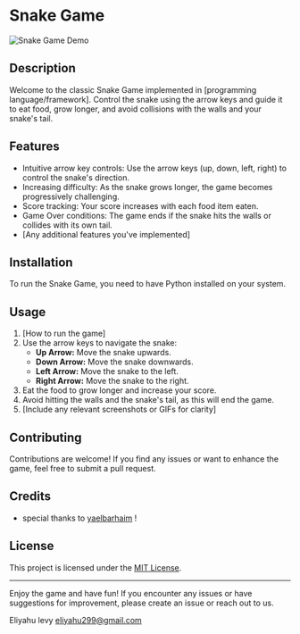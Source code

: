 # Snake Game

![Snake Game Demo](demo.gif) <!-- If you have a demo GIF or screenshot, add it here -->

## Description

Welcome to the classic Snake Game implemented in [programming language/framework]. Control the snake using the arrow keys and guide it to eat food, grow longer, and avoid collisions with the walls and your snake's tail.

## Features

- Intuitive arrow key controls: Use the arrow keys (up, down, left, right) to control the snake's direction.
- Increasing difficulty: As the snake grows longer, the game becomes progressively challenging.
- Score tracking: Your score increases with each food item eaten.
- Game Over conditions: The game ends if the snake hits the walls or collides with its own tail.
- [Any additional features you've implemented]

## Installation

To run the Snake Game, you need to have Python installed on your system.

## Usage

1. [How to run the game]
2. Use the arrow keys to navigate the snake:
   - **Up Arrow:** Move the snake upwards.
   - **Down Arrow:** Move the snake downwards.
   - **Left Arrow:** Move the snake to the left.
   - **Right Arrow:** Move the snake to the right.
3. Eat the food to grow longer and increase your score.
4. Avoid hitting the walls and the snake's tail, as this will end the game.
5. [Include any relevant screenshots or GIFs for clarity]

## Contributing

Contributions are welcome! If you find any issues or want to enhance the game, feel free to submit a pull request.

## Credits
- special thanks to [yaelbarhaim](https://github.com/yaelbarhaim) !

## License

This project is licensed under the [MIT License](LICENSE).

---
Enjoy the game and have fun! If you encounter any issues or have suggestions for improvement, please create an issue or reach out to us.

Eliyahu levy
eliyahu299@gmail.com
